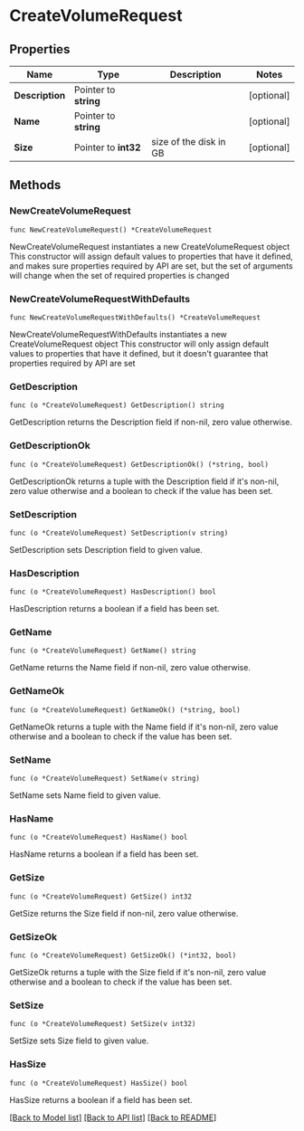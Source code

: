 # CreateVolumeRequest

## Properties

Name | Type | Description | Notes
------------ | ------------- | ------------- | -------------
**Description** | Pointer to **string** |  | [optional] 
**Name** | Pointer to **string** |  | [optional] 
**Size** | Pointer to **int32** | size of the disk in GB | [optional] 

## Methods

### NewCreateVolumeRequest

`func NewCreateVolumeRequest() *CreateVolumeRequest`

NewCreateVolumeRequest instantiates a new CreateVolumeRequest object
This constructor will assign default values to properties that have it defined,
and makes sure properties required by API are set, but the set of arguments
will change when the set of required properties is changed

### NewCreateVolumeRequestWithDefaults

`func NewCreateVolumeRequestWithDefaults() *CreateVolumeRequest`

NewCreateVolumeRequestWithDefaults instantiates a new CreateVolumeRequest object
This constructor will only assign default values to properties that have it defined,
but it doesn't guarantee that properties required by API are set

### GetDescription

`func (o *CreateVolumeRequest) GetDescription() string`

GetDescription returns the Description field if non-nil, zero value otherwise.

### GetDescriptionOk

`func (o *CreateVolumeRequest) GetDescriptionOk() (*string, bool)`

GetDescriptionOk returns a tuple with the Description field if it's non-nil, zero value otherwise
and a boolean to check if the value has been set.

### SetDescription

`func (o *CreateVolumeRequest) SetDescription(v string)`

SetDescription sets Description field to given value.

### HasDescription

`func (o *CreateVolumeRequest) HasDescription() bool`

HasDescription returns a boolean if a field has been set.

### GetName

`func (o *CreateVolumeRequest) GetName() string`

GetName returns the Name field if non-nil, zero value otherwise.

### GetNameOk

`func (o *CreateVolumeRequest) GetNameOk() (*string, bool)`

GetNameOk returns a tuple with the Name field if it's non-nil, zero value otherwise
and a boolean to check if the value has been set.

### SetName

`func (o *CreateVolumeRequest) SetName(v string)`

SetName sets Name field to given value.

### HasName

`func (o *CreateVolumeRequest) HasName() bool`

HasName returns a boolean if a field has been set.

### GetSize

`func (o *CreateVolumeRequest) GetSize() int32`

GetSize returns the Size field if non-nil, zero value otherwise.

### GetSizeOk

`func (o *CreateVolumeRequest) GetSizeOk() (*int32, bool)`

GetSizeOk returns a tuple with the Size field if it's non-nil, zero value otherwise
and a boolean to check if the value has been set.

### SetSize

`func (o *CreateVolumeRequest) SetSize(v int32)`

SetSize sets Size field to given value.

### HasSize

`func (o *CreateVolumeRequest) HasSize() bool`

HasSize returns a boolean if a field has been set.


[[Back to Model list]](../README.md#documentation-for-models) [[Back to API list]](../README.md#documentation-for-api-endpoints) [[Back to README]](../README.md)



